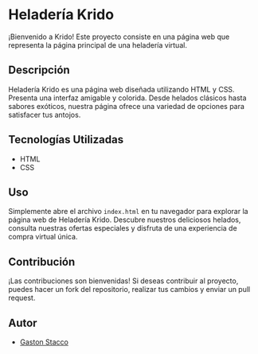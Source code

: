 # Heladería Krido

¡Bienvenido a Krido! Este proyecto consiste en una página web que representa la página principal de una heladería virtual.

## Descripción

Heladería Krido es una página web diseñada utilizando HTML y CSS. Presenta una interfaz amigable y colorida. Desde helados clásicos hasta sabores exóticos, nuestra página ofrece una variedad de opciones para satisfacer tus antojos.

## Tecnologías Utilizadas

- HTML
- CSS

## Uso

Simplemente abre el archivo `index.html` en tu navegador para explorar la página web de Heladería Krido. Descubre nuestros deliciosos helados, consulta nuestras ofertas especiales y disfruta de una experiencia de compra virtual única.

## Contribución

¡Las contribuciones son bienvenidas! Si deseas contribuir al proyecto, puedes hacer un fork del repositorio, realizar tus cambios y enviar un pull request.

## Autor

- [Gaston Stacco](https://github.com/Gastroghost)
